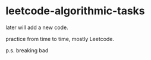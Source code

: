 # leetcode-algorithmic-tasks

later will add a new code.

practice from time to time,
mostly Leetcode.

p.s. breaking bad

